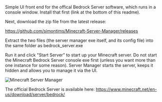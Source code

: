 Simple UI front end for the offical Bedrock Server software, which runs in a console window. Install that first (link at the bottom of this readme).

Next, download the zip file from the latest release:

https://github.com/simontims/Minecraft-Server-Manager/releases

Extract the two files (the server manager exe itself, and its config file) into the same folder as bedrock_server.exe

Run it and click "Start Server" to start up your Minecraft server. Do not start the Minecraft Bedrock Server console exe first (unless you want more than one instance for some reason). Server Manager starts the server, keeps it hidden and allows you to manage it via the UI.

![Minecraft Server Manager](https://imgur.com/r58sgXe.png)


The official Bedrock Server is available here:
https://www.minecraft.net/en-us/download/server/bedrock/
